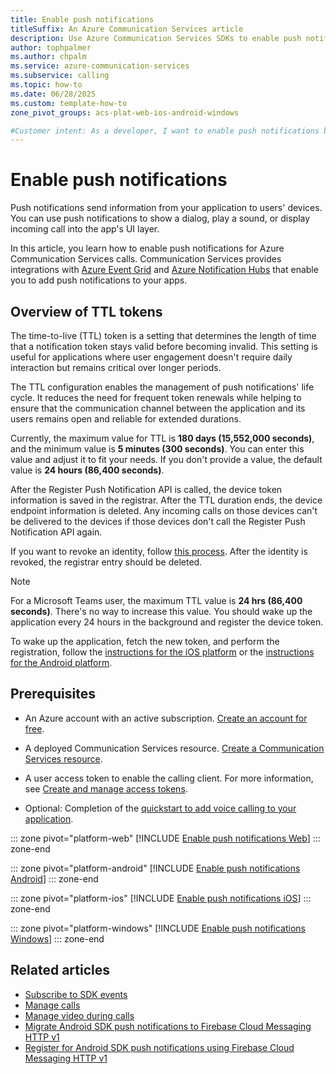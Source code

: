 ```yaml
---
title: Enable push notifications
titleSuffix: An Azure Communication Services article
description: Use Azure Communication Services SDKs to enable push notifications for calls.
author: tophpalmer
ms.author: chpalm
ms.service: azure-communication-services
ms.subservice: calling
ms.topic: how-to
ms.date: 06/28/2025
ms.custom: template-how-to
zone_pivot_groups: acs-plat-web-ios-android-windows

#Customer intent: As a developer, I want to enable push notifications by using the Azure Communication Services SDKs so that I can create a calling application that provides push notifications to its users.
---
```


# Enable push notifications

Push notifications send information from your application to users' devices. You can use push notifications to show a dialog, play a sound, or display incoming call into the app's UI layer.

In this article, you learn how to enable push notifications for Azure Communication Services calls. Communication Services provides integrations with [Azure Event Grid](../../../event-grid/overview.md) and [Azure Notification Hubs](../../../notification-hubs/notification-hubs-push-notification-overview.md) that enable you to add push notifications to your apps.

## <a name = "ttl-token"></a> Overview of TTL tokens

The time-to-live (TTL) token is a setting that determines the length of time that a notification token stays valid before becoming invalid. This setting is useful for applications where user engagement doesn't require daily interaction but remains critical over longer periods.

The TTL configuration enables the management of push notifications' life cycle. It reduces the need for frequent token renewals while helping to ensure that the communication channel between the application and its users remains open and reliable for extended durations.

Currently, the maximum value for TTL is **180 days (15,552,000 seconds)**, and the minimum value is **5 minutes (300 seconds)**. You can enter this value and adjust it to fit your needs. If you don't provide a value, the default value is **24 hours (86,400 seconds)**.

After the Register Push Notification API is called, the device token information is saved in the registrar. After the TTL duration ends, the device endpoint information is deleted. Any incoming calls on those devices can't be delivered to the devices if those devices don't call the Register Push Notification API again.

If you want to revoke an identity, follow [this process](../../concepts/identity-model.md#revoke-or-update-access-token). After the identity is revoked, the registrar entry should be deleted.

> [!NOTE]
> For a Microsoft Teams user, the maximum TTL value is **24 hrs (86,400 seconds)**. There's no way to increase this value. You should wake up the application every 24 hours in the background and register the device token.
>
> To wake up the application, fetch the new token, and perform the registration, follow the [instructions for the iOS platform](https://developer.apple.com/documentation/uikit/app_and_environment/scenes/preparing_your_ui_to_run_in_the_background/using_background_tasks_to_update_your_app) or the [instructions for the Android platform](https://developer.android.com/develop/background-work/background-tasks).

## Prerequisites

- An Azure account with an active subscription. [Create an account for free](https://azure.microsoft.com/free/?WT.mc_id=A261C142F).

- A deployed Communication Services resource. [Create a Communication Services resource](../../quickstarts/create-communication-resource.md).

- A user access token to enable the calling client. For more information, see [Create and manage access tokens](../../quickstarts/identity/access-tokens.md).

- Optional: Completion of the [quickstart to add voice calling to your application](../../quickstarts/voice-video-calling/getting-started-with-calling.md).

::: zone pivot="platform-web"
[!INCLUDE [Enable push notifications Web](./includes/push-notifications/push-notifications-web.md)]
::: zone-end

::: zone pivot="platform-android"
[!INCLUDE [Enable push notifications Android](./includes/push-notifications/push-notifications-android.md)]
::: zone-end

::: zone pivot="platform-ios"
[!INCLUDE [Enable push notifications iOS](./includes/push-notifications/push-notifications-ios.md)]
::: zone-end

::: zone pivot="platform-windows"
[!INCLUDE [Enable push notifications Windows](./includes/push-notifications/push-notifications-windows.md)]
::: zone-end

## Related articles

- [Subscribe to SDK events](./events.md)
- [Manage calls](./manage-calls.md)
- [Manage video during calls](./manage-video.md)
- [Migrate Android SDK push notifications to Firebase Cloud Messaging HTTP v1](../../tutorials/chat-migrate-android-push-fcm-v1.md)
- [Register for Android SDK push notifications using Firebase Cloud Messaging HTTP v1](../../tutorials/chat-register-android-push-fcm-v1.md)
